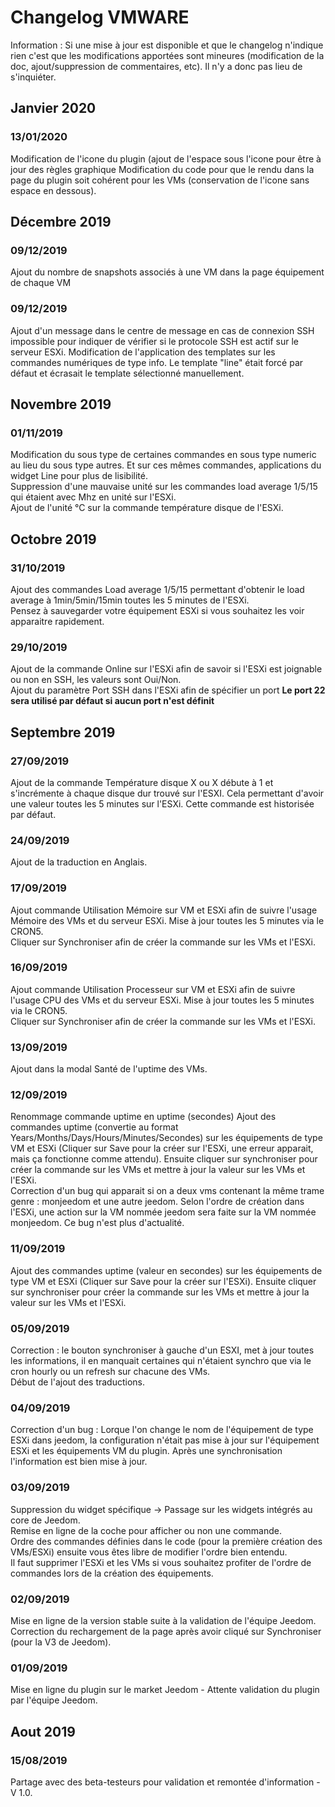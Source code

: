# Changelog VMWARE

Information : Si une mise à jour est disponible et que le changelog n'indique rien c'est que les modifications apportées sont mineures (modification de la doc, ajout/suppression de commentaires, etc). Il n'y a donc pas lieu de s'inquiéter.

## Janvier 2020
### 13/01/2020
Modification de l'icone du plugin (ajout de l'espace sous l'icone pour être à jour des règles graphique
Modification du code pour que le rendu dans la page du plugin soit cohérent pour les VMs (conservation de l'icone sans espace en dessous).

## Décembre 2019
### 09/12/2019
Ajout du nombre de snapshots associés à une VM dans la page équipement de chaque VM

### 09/12/2019
Ajout d'un message dans le centre de message en cas de connexion SSH impossible pour indiquer de vérifier si le protocole SSH est actif sur le serveur ESXi.
Modification de l'application des templates sur les commandes numériques de type info. Le template "line" était forcé par défaut et écrasait le template sélectionné manuellement.

## Novembre 2019
### 01/11/2019
Modification du sous type de certaines commandes en sous type numeric au lieu du sous type autres. Et sur ces mêmes commandes, applications du widget Line pour plus de lisibilité.<br/>
Suppression d'une mauvaise unité sur les commandes load average 1/5/15 qui étaient avec Mhz en unité sur l'ESXi.<br/>
Ajout de l'unité °C sur la commande température disque de l'ESXi.

## Octobre 2019
### 31/10/2019
Ajout des commandes Load average 1/5/15 permettant d'obtenir le load average à 1min/5min/15min toutes les 5 minutes de l'ESXi.<br/>
Pensez à sauvegarder votre équipement ESXi si vous souhaitez les voir apparaitre rapidement.

### 29/10/2019
Ajout de la commande Online sur l'ESXi afin de savoir si l'ESXi est joignable ou non en SSH, les valeurs sont Oui/Non.<br/>
Ajout du paramètre Port SSH dans l'ESXi afin de spécifier un port **Le port 22 sera utilisé par défaut si aucun port n'est définit**


## Septembre 2019
### 27/09/2019
Ajout de la commande Température disque X ou X débute à 1 et s'incrémente à chaque disque dur trouvé sur l'ESXI. Cela permettant d'avoir une valeur toutes les 5 minutes sur l'ESXi. Cette commande est historisée par défaut.

### 24/09/2019
Ajout de la traduction en Anglais.

### 17/09/2019
Ajout commande Utilisation Mémoire sur VM et ESXi afin de suivre l'usage Mémoire des VMs et du serveur ESXi. Mise à jour toutes les 5 minutes via le CRON5. <br/>
Cliquer sur Synchroniser afin de créer la commande sur les VMs et l'ESXi.

### 16/09/2019
Ajout commande Utilisation Processeur sur VM et ESXi afin de suivre l'usage CPU des VMs et du serveur ESXi. Mise à jour toutes les 5 minutes via le CRON5. <br/>
Cliquer sur Synchroniser afin de créer la commande sur les VMs et l'ESXi.

### 13/09/2019
Ajout dans la modal Santé de l'uptime des VMs.

### 12/09/2019 
Renommage commande uptime en uptime (secondes)
Ajout des commandes uptime (convertie au format Years/Months/Days/Hours/Minutes/Secondes) sur les équipements de type VM et ESXi (Cliquer sur Save pour la créer sur l'ESXi, une erreur apparait, mais ça fonctionne comme attendu). Ensuite cliquer sur synchroniser pour créer la commande sur les VMs et mettre à jour la valeur sur les VMs et l'ESXi.<br/>
Correction d'un bug qui apparait si on a deux vms contenant la même trame genre : monjeedom et une autre jeedom. Selon l'ordre de création dans l'ESXi, une action sur la VM nommée jeedom sera faite sur la VM nommée monjeedom. Ce bug n'est plus d'actualité.

### 11/09/2019 
Ajout des commandes uptime (valeur en secondes) sur les équipements de type VM et ESXi (Cliquer sur Save pour la créer sur l'ESXi). Ensuite cliquer sur synchroniser pour créer la commande sur les VMs et mettre à jour la valeur sur les VMs et l'ESXi.

### 05/09/2019 
Correction : le bouton synchroniser à gauche d'un ESXI, met à jour toutes les informations, il en manquait certaines qui n'étaient synchro que via le cron hourly ou un refresh sur chacune des VMs.<br/>
Début de l'ajout des traductions.

### 04/09/2019 
Correction d'un bug : Lorque l'on change le nom de l'équipement de type ESXi dans jeedom, la configuration n'était pas mise à jour sur l'équipement ESXi et les équipements VM du plugin. Après une synchronisation l'information est bien mise à jour.

### 03/09/2019 
Suppression du widget spécifique -> Passage sur les widgets intégrés au core de Jeedom.<br/>
Remise en ligne de la coche pour afficher ou non une commande.<br/>
Ordre des commandes définies dans le code (pour la première création des VMs/ESXi) ensuite vous êtes libre de modifier l'ordre bien entendu.<br/>
Il faut supprimer l'ESXi et les VMs si vous souhaitez profiter de l'ordre de commandes lors de la création des équipements.

### 02/09/2019 
Mise en ligne de la version stable suite à la validation de l'équipe Jeedom.<br/>
Correction du rechargement de la page après avoir cliqué sur Synchroniser (pour la V3 de Jeedom).

### 01/09/2019 
Mise en ligne du plugin sur le market Jeedom - Attente validation du plugin par l'équipe Jeedom.

## Aout 2019
### 15/08/2019 
Partage avec des beta-testeurs pour validation et remontée d'information - V 1.0.
